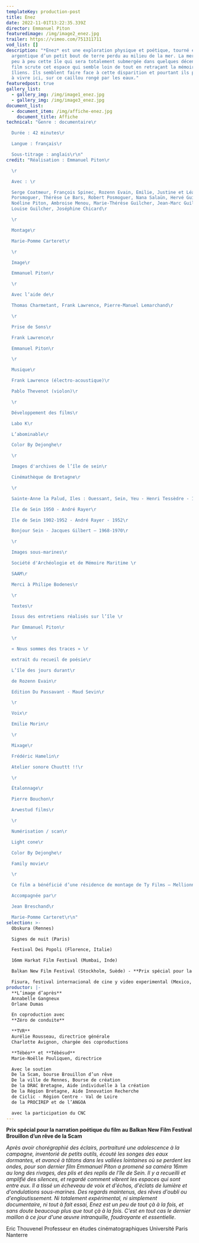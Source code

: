 ```yaml
---
templateKey: production-post
title: Enez
date: 2022-11-01T13:22:35.339Z
director: Emmanuel Piton
featuredimage: /img/image2_enez.jpg
trailer: https://vimeo.com/751311711
vod_list: []
description: "*Enez* est une exploration physique et poétique, tourné en
  argentique d’un petit bout de terre perdu au milieu de la mer. La mer grignote
  peu à peu cette île qui sera totalement submergée dans quelques décennies. Le
  film scrute cet espace qui semble loin de tout en retraçant la mémoire des
  îliens. Ils semblent faire face à cette disparition et pourtant ils persistent
  à vivre ici, sur ce caillou rongé par les eaux."
featuredpost: true
gallery_list:
  - gallery_img: /img/image1_enez.jpg
  - gallery_img: /img/image3_enez.jpg
document_list:
  - document_item: /img/affiche-enez.jpg
    document_title: Affiche
technical: "Genre : documentaire\r

  Durée : 42 minutes\r

  Langue : français\r

  Sous-titrage : anglais\r\n"
credit: "Réalisation : Emmanuel Piton\r

  \r

  Avec : \r

  Serge Coatmeur, François Spinec, Rozenn Evain, Emilie, Justine et Léa
  Porsmoguer, Thérèse Le Bars, Robert Posmoguer, Nana Salaün, Hervé Guilcher,
  Noéline Piton, Ambroise Menou, Marie-Thérèse Guilcher, Jean-Marc Guilcher,
  Louise Guilcher, Joséphine Chicard\r

  \r

  Montage\r

  Marie-Pomme Carteret\r

  \r

  Image\r

  Emmanuel Piton\r

  \r

  Avec l’aide de\r

  Thomas Charmetant, Frank Lawrence, Pierre-Manuel Lemarchand\r

  \r

  Prise de Sons\r

  Frank Lawrence\r

  Emmanuel Piton\r

  \r

  Musique\r

  Frank Lawrence (électro-acoustique)\r

  Pablo Thevenot (violon)\r

  \r

  Développement des films\r

  Labo K\r

  L’abominable\r

  Color By Dejonghe\r

  \r

  Images d'archives de l’île de sein\r

  Cinémathèque de Bretagne\r

  \r

  Sainte-Anne la Palud, Iles : Ouessant, Sein, Yeu - Henri Tessèdre - 1930\r

  Ile de Sein 1950 - André Rayer\r

  Ile de Sein 1902-1952 - André Rayer - 1952\r

  Bonjour Sein - Jacques Gilbert – 1968-1970\r

  \r

  Images sous-marines\r

  Société d'Archéologie et de Mémoire Maritime \r

  SAAM\r

  Merci à Philipe Bodenes\r

  \r

  Textes\r

  Issus des entretiens réalisés sur l’île \r

  Par Emmanuel Piton\r

  \r

  « Nous sommes des traces » \r

  extrait du recueil de poésie\r

  L’île des jours durant\r

  de Rozenn Evain\r

  Edition Du Passavant - Maud Sevin\r

  \r

  Voix\r

  Emilie Morin\r

  \r

  Mixage\r

  Frédéric Hamelin\r

  Atelier sonore Chuuttt !!\r

  \r

  Étalonnage\r

  Pierre Bouchon\r

  Arwestud films\r

  \r

  Numérisation / scan\r

  Light cone\r

  Color By Dejonghe\r

  Family movie\r

  \r

  Ce film a bénéficié d’une résidence de montage de Ty Films – Mellionnec\r

  Accompagnée par\r

  Jean Breschand\r

  Marie-Pomme Carteret\r\n"
selection: >-
  Obskura (Rennes)

  Signes de nuit (Paris)

  Festival Dei Popoli (Florence, Italie) 

  16mm Harkat Film Festival (Mumbai, Inde) 

  Balkan New Film Festival (Stockholm, Suède) - **Prix spécial pour la narration poétique du film**

  Fisura, festival internacional de cine y video experimental (Mexico, Mexique)
productor: |-
  **L’image d’après** 
  Annabelle Gangneux
  Orlane Dumas

  En coproduction avec
  **Zéro de conduite**

  **TVR**
  Aurélie Rousseau, directrice générale 
  Charlotte Avignon, chargée des coproductions

  **Tébéo** et **Tébésud** 
  Marie-Noëlle Pouliquen, directrice

  Avec le soutien
  De la Scam, bourse Brouillon d’un rêve
  De la ville de Rennes, Bourse de création
  De la DRAC Bretagne, Aide individuelle à la création
  De la Région Bretagne, Aide Innovation Recherche
  de Ciclic - Région Centre - Val de Loire
  de la PROCIREP et de l’ANGOA

  avec la participation du CNC
---
```

**Prix spécial pour la narration poétique du film  au Balkan New Film Festival**\
**Brouillon d’un rêve de la Scam**

*Après avoir chorégraphié des éclairs, portraituré une adolescence à la campagne, inventorié de petits outils, écouté les songes des eaux dormantes, et avancé à tâtons dans les vallées lointaines où se perdent les ondes, pour son dernier film Emmanuel Piton a promené sa caméra 16mm au long des rivages, des plis et des replis de l'île de Sein. Il y a recueilli et amplifié des silences, et regardé comment vibrent les espaces qui sont entre eux. Il a tissé un écheveau de voix et d'échos, d'éclats de lumière et d'ondulations sous-marines. Des regards maintenus, des rêves d'oubli ou d'engloutissement.
Ni totalement expérimental, ni simplement documentaire, ni tout à fait essai, Enez est un peu de tout çà à la fois, et sans doute beaucoup plus que tout çà à la fois. C'est en tout cas le dernier maillon à ce jour d'une œuvre intranquille, foudroyante et essentielle*.

Eric Thouvenel
Professeur en études cinématographiques
Université Paris Nanterre